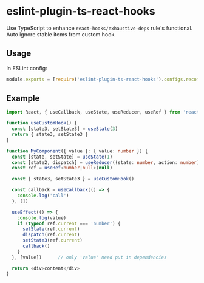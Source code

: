 # eslint-plugin-ts-react-hooks

Use TypeScript to enhance `react-hooks/exhaustive-deps` rule's functional.
Auto ignore stable items from custom hook.

## Usage

In ESLint config:

```js
module.exports = [require('eslint-plugin-ts-react-hooks').configs.recommended]
```

## Example

```typescript
import React, { useCallback, useState, useReducer, useRef } from 'react

function useCustomHook() {
  const [state3, setState3] = useState(3)
  return { state3, setState3 }
}

function MyComponent({ value }: { value: number }) {
  const [state, setState] = useState(1)
  const [state2, dispatch] = useReducer((state: number, action: number) => state + action, 2)
  const ref = useRef<number|null>(null)

  const { state3, setState3 } = useCustomHook()

  const callback = useCallback(() => {
    console.log('call')
  }, [])

  useEffect(() => {
    console.log(value)
    if (typeof ref.current === 'number') {
      setState(ref.current)
      dispatch(ref.current)
      setState3(ref.current)
      callback()
    }
  }, [value])      // only 'value' need put in dependencies

  return <div>content</div>
}
```
